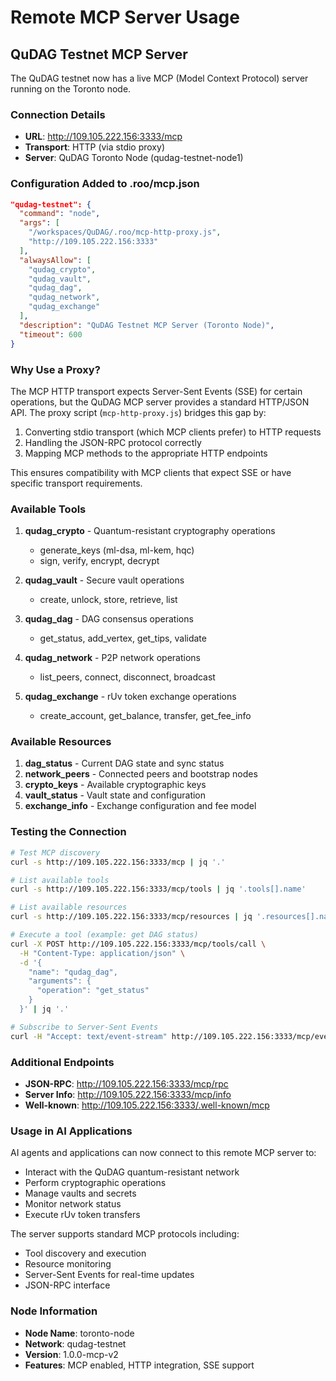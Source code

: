 # Remote MCP Server Usage

## QuDAG Testnet MCP Server

The QuDAG testnet now has a live MCP (Model Context Protocol) server running on the Toronto node.

### Connection Details

- **URL**: http://109.105.222.156:3333/mcp
- **Transport**: HTTP (via stdio proxy)
- **Server**: QuDAG Toronto Node (qudag-testnet-node1)

### Configuration Added to .roo/mcp.json

```json
"qudag-testnet": {
  "command": "node",
  "args": [
    "/workspaces/QuDAG/.roo/mcp-http-proxy.js",
    "http://109.105.222.156:3333"
  ],
  "alwaysAllow": [
    "qudag_crypto",
    "qudag_vault",
    "qudag_dag",
    "qudag_network",
    "qudag_exchange"
  ],
  "description": "QuDAG Testnet MCP Server (Toronto Node)",
  "timeout": 600
}
```

### Why Use a Proxy?

The MCP HTTP transport expects Server-Sent Events (SSE) for certain operations, but the QuDAG MCP server provides a standard HTTP/JSON API. The proxy script (`mcp-http-proxy.js`) bridges this gap by:

1. Converting stdio transport (which MCP clients prefer) to HTTP requests
2. Handling the JSON-RPC protocol correctly
3. Mapping MCP methods to the appropriate HTTP endpoints

This ensures compatibility with MCP clients that expect SSE or have specific transport requirements.

### Available Tools

1. **qudag_crypto** - Quantum-resistant cryptography operations
   - generate_keys (ml-dsa, ml-kem, hqc)
   - sign, verify, encrypt, decrypt

2. **qudag_vault** - Secure vault operations
   - create, unlock, store, retrieve, list

3. **qudag_dag** - DAG consensus operations
   - get_status, add_vertex, get_tips, validate

4. **qudag_network** - P2P network operations
   - list_peers, connect, disconnect, broadcast

5. **qudag_exchange** - rUv token exchange operations
   - create_account, get_balance, transfer, get_fee_info

### Available Resources

1. **dag_status** - Current DAG state and sync status
2. **network_peers** - Connected peers and bootstrap nodes
3. **crypto_keys** - Available cryptographic keys
4. **vault_status** - Vault state and configuration
5. **exchange_info** - Exchange configuration and fee model

### Testing the Connection

```bash
# Test MCP discovery
curl -s http://109.105.222.156:3333/mcp | jq '.'

# List available tools
curl -s http://109.105.222.156:3333/mcp/tools | jq '.tools[].name'

# List available resources
curl -s http://109.105.222.156:3333/mcp/resources | jq '.resources[].name'

# Execute a tool (example: get DAG status)
curl -X POST http://109.105.222.156:3333/mcp/tools/call \
  -H "Content-Type: application/json" \
  -d '{
    "name": "qudag_dag",
    "arguments": {
      "operation": "get_status"
    }
  }' | jq '.'

# Subscribe to Server-Sent Events
curl -H "Accept: text/event-stream" http://109.105.222.156:3333/mcp/events
```

### Additional Endpoints

- **JSON-RPC**: http://109.105.222.156:3333/mcp/rpc
- **Server Info**: http://109.105.222.156:3333/mcp/info
- **Well-known**: http://109.105.222.156:3333/.well-known/mcp

### Usage in AI Applications

AI agents and applications can now connect to this remote MCP server to:
- Interact with the QuDAG quantum-resistant network
- Perform cryptographic operations
- Manage vaults and secrets
- Monitor network status
- Execute rUv token transfers

The server supports standard MCP protocols including:
- Tool discovery and execution
- Resource monitoring
- Server-Sent Events for real-time updates
- JSON-RPC interface

### Node Information

- **Node Name**: toronto-node
- **Network**: qudag-testnet
- **Version**: 1.0.0-mcp-v2
- **Features**: MCP enabled, HTTP integration, SSE support